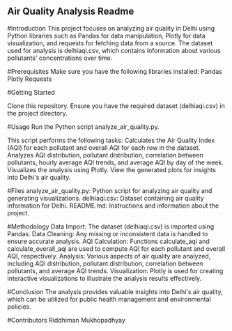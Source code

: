 ## Air Quality Analysis Readme

#Introduction
This project focuses on analyzing air quality in Delhi using Python libraries such as Pandas for data manipulation, Plotly for data visualization, and requests for fetching data from a source. The dataset used for analysis is delhiaqi.csv, which contains information about various pollutants' concentrations over time.

#Prerequisites
Make sure you have the following libraries installed:
Pandas
Plotly
Requests

#Getting Started

Clone this repository.
Ensure you have the required dataset (delhiaqi.csv) in the project directory.

#Usage
Run the Python script analyze_air_quality.py.

This script performs the following tasks:
Calculates the Air Quality Index (AQI) for each pollutant and overall AQI for each row in the dataset.
Analyzes AQI distribution, pollutant distribution, correlation between pollutants, hourly average AQI trends, and average AQI by day of the week.
Visualizes the analysis using Plotly.
View the generated plots for insights into Delhi's air quality.

#Files
analyze_air_quality.py: Python script for analyzing air quality and generating visualizations.
delhiaqi.csv: Dataset containing air quality information for Delhi.
README.md: Instructions and information about the project.

#Methodology
Data Import: The dataset (delhiaqi.csv) is imported using Pandas.
Data Cleaning: Any missing or inconsistent data is handled to ensure accurate analysis.
AQI Calculation: Functions calculate_aqi and calculate_overall_aqi are used to compute AQI for each pollutant and overall AQI, respectively.
Analysis: Various aspects of air quality are analyzed, including AQI distribution, pollutant distribution, correlation between pollutants, and average AQI trends.
Visualization: Plotly is used for creating interactive visualizations to illustrate the analysis results effectively.

#Conclusion
The analysis provides valuable insights into Delhi's air quality, which can be utilized for public health management and environmental policies.

#Contributors
Riddhiman Mukhopadhyay

